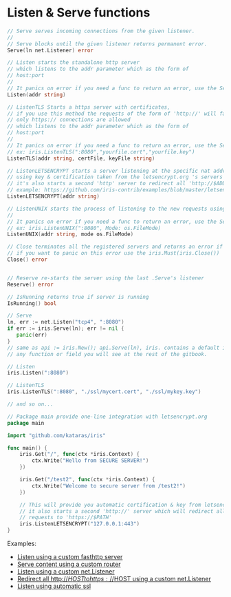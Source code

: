 # Listen & Serve functions

```go
// Serve serves incoming connections from the given listener.
//
// Serve blocks until the given listener returns permanent error.
Serve(ln net.Listener) error

// Listen starts the standalone http server
// which listens to the addr parameter which as the form of
// host:port
//
// It panics on error if you need a func to return an error, use the Serve
Listen(addr string)

// ListenTLS Starts a https server with certificates,
// if you use this method the requests of the form of 'http://' will fail
// only https:// connections are allowed
// which listens to the addr parameter which as the form of
// host:port
//
// It panics on error if you need a func to return an error, use the Serve
// ex: iris.ListenTLS(":8080","yourfile.cert","yourfile.key")
ListenTLS(addr string, certFile, keyFile string)

// ListenLETSENCRYPT starts a server listening at the specific nat address
// using key & certification taken from the letsencrypt.org 's servers
// it's also starts a second 'http' server to redirect all 'http://$ADDR_HOSTNAME:80' to the' https://$ADDR'
// example: https://github.com/iris-contrib/examples/blob/master/letsencyrpt/main.go
ListenLETSENCRYPT(addr string)

// ListenUNIX starts the process of listening to the new requests using a 'socket file', this works only on unix
//
// It panics on error if you need a func to return an error, use the Serve
// ex: iris.ListenUNIX(":8080", Mode: os.FileMode)
ListenUNIX(addr string, mode os.FileMode)

// Close terminates all the registered servers and returns an error if any
// if you want to panic on this error use the iris.Must(iris.Close())
Close() error


// Reserve re-starts the server using the last .Serve's listener
Reserve() error

// IsRunning returns true if server is running
IsRunning() bool
```

```go
// Serve 
ln, err := net.Listen("tcp4", ":8080")
if err := iris.Serve(ln); err != nil {
   panic(err)
}
// same as api := iris.New(); api.Serve(ln), iris. contains a default iris instance, this exists for
// any function or field you will see at the rest of the gitbook.

// Listen
iris.Listen(":8080")

// ListenTLS
iris.ListenTLS(":8080", "./ssl/mycert.cert", "./ssl/mykey.key")

// and so on...
```

```go
// Package main provide one-line integration with letsencrypt.org
package main

import "github.com/kataras/iris"

func main() {
    iris.Get("/", func(ctx *iris.Context) {
        ctx.Write("Hello from SECURE SERVER!")
    })

    iris.Get("/test2", func(ctx *iris.Context) {
        ctx.Write("Welcome to secure server from /test2!")
    })

    // This will provide you automatic certification & key from letsencrypt.org's servers
    // it also starts a second 'http://' server which will redirect all 'http://$PATH' 
    // requests to 'https://$PATH'
    iris.ListenLETSENCRYPT("127.0.0.1:443")
}
```

Examples:

* [Listen using a custom fasthttp server](https://github.com/iris-contrib/examples/tree/master/custom_fasthttp_server)
* [Serve content using a custom router](https://github.com/iris-contrib/examples/tree/master/custom_fasthttp_router)
* [Listen using a custom net.Listener](https://github.com/iris-contrib/examples/tree/master/custom_net_listener)
* [Redirect all http://$HOST to https://$HOST using a custom net.Listener](https://github.com/iris-contrib/examples/tree/master/listentls)
* [Listen using automatic ssl](https://github.com/iris-contrib/examples/tree/master/letsencrypt)




